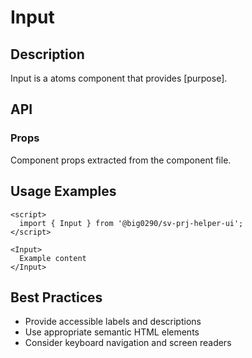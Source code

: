 # Input

## Description

Input is a atoms component that provides [purpose].

## API

### Props

Component props extracted from the component file.

## Usage Examples

```svelte
<script>
  import { Input } from '@big0290/sv-prj-helper-ui';
</script>

<Input>
  Example content
</Input>
```

## Best Practices

- Provide accessible labels and descriptions
- Use appropriate semantic HTML elements
- Consider keyboard navigation and screen readers
